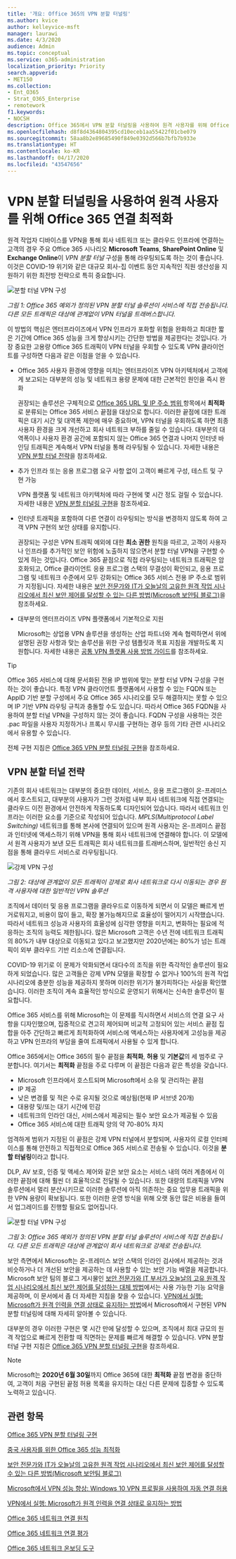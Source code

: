 ```yaml
---
title: '개요: Office 365의 VPN 분할 터널링'
ms.author: kvice
author: kelleyvice-msft
manager: laurawi
ms.date: 4/3/2020
audience: Admin
ms.topic: conceptual
ms.service: o365-administration
localization_priority: Priority
search.appverid:
- MET150
ms.collection:
- Ent_O365
- Strat_O365_Enterprise
- remotework
f1.keywords:
- NOCSH
description: Office 365에서 VPN 분할 터널링을 사용하여 원격 사용자를 위해 Office 365 연결을 최적화하는 지침입니다.
ms.openlocfilehash: d8f8d4364804395cd10eceb1aa55422f01cbe079
ms.sourcegitcommit: 58aa8b2e89685490f849e0392d566b7bfb7b933e
ms.translationtype: HT
ms.contentlocale: ko-KR
ms.lasthandoff: 04/17/2020
ms.locfileid: "43547656"
---
```

# <a name="optimize-office-365-connectivity-for-remote-users-using-vpn-split-tunnelling"></a>VPN 분할 터널링을 사용하여 원격 사용자를 위해 Office 365 연결 최적화
<!---
>[!NOTE]
>This topic is part of a set of topics that address Office 365 optimization for remote users.
>- For VPN split tunnel implementation guidance, see [Implementing VPN split tunnelling for Office 365](office-365-vpn-implement-split-tunnel.md).
>- For information about optimizing Office 365 worldwide tenant performance for users in China, see [Office 365 performance optimization for China users](office-365-networking-china.md).
-->

원격 작업자 디바이스를 VPN을 통해 회사 네트워크 또는 클라우드 인프라에 연결하는 고객의 경우 주요 Office 365 시나리오 **Microsoft Teams**, **SharePoint Online** 및 **Exchange Online**이 _VPN 분할 터널_ 구성을 통해 라우팅되도록 하는 것이 좋습니다. 이것은 COVID-19 위기와 같은 대규모 회사-집 이벤트 동안 지속적인 직원 생산성을 지원하기 위한 최전방 전략으로 특히 중요합니다.

![분할 터널 VPN 구성](media/vpn-split-tunnelling/vpn-model-2.png)

_그림 1: Office 365 예외가 정의된 VPN 분할 터널 솔루션이 서비스에 직접 전송됩니다. 다른 모든 트래픽은 대상에 관계없이 VPN 터널을 트래버스합니다._

이 방법의 핵심은 엔터프라이즈에서 VPN 인프라가 포화할 위험을 완화하고 최대한 짧은 기간에 Office 365 성능을 크게 향상시키는 간단한 방법을 제공한다는 것입니다. 가장 중요한 고용량 Office 365 트래픽이 VPN 터널을 우회할 수 있도록 VPN 클라이언트를 구성하면 다음과 같은 이점을 얻을 수 있습니다.

- Office 365 사용자 환경에 영향을 미치는 엔터프라이즈 VPN 아키텍처에서 고객에게 보고되는 대부분의 성능 및 네트워크 용량 문제에 대한 근본적인 원인을 즉시 완화
  
  권장되는 솔루션은 구체적으로 [Office 365 URL 및 IP 주소 범위 ](https://aka.ms/o365ips) 항목에서 **최적화**로 분류되는 Office 365 서비스 끝점을 대상으로 합니다. 이러한 끝점에 대한 트래픽은 대기 시간 및 대역폭 제한에 매우 중요하며, VPN 터널을 우회하도록 하면 최종 사용자 환경을 크게 개선하고 회사 네트워크 부하를 줄일 수 있습니다. 대부분의 대역폭이나 사용자 환경 공간에 포함되지 않는 Office 365 연결과 나머지 인터넷 바인딩 트래픽은 계속해서 VPN 터널을 통해 라우팅될 수 있습니다. 자세한 내용은 [VPN 분할 터널 전략](#the-vpn-split-tunnel-strategy)을 참조하세요.

- 추가 인프라 또는 응용 프로그램 요구 사항 없이 고객이 빠르게 구성, 테스트 및 구현 가능

  VPN 플랫폼 및 네트워크 아키텍처에 따라 구현에 몇 시간 정도 걸릴 수 있습니다. 자세한 내용은 [VPN 분할 터널링 구현](office-365-vpn-implement-split-tunnel.md#implement-vpn-split-tunnelling)을 참조하세요.

- 인터넷 트래픽을 포함하여 다른 연결이 라우팅되는 방식을 변경하지 않도록 하여 고객 VPN 구현의 보안 상태를 유지합니다.

  권장되는 구성은 VPN 트래픽 예외에 대한 **최소 권한** 원칙을 따르고, 고객이 사용자나 인프라를 추가적인 보안 위험에 노출하지 않으면서 분할 터널 VPN을 구현할 수 있게 하는 것입니다. Office 365 끝점으로 직접 라우팅되는 네트워크 트래픽은 암호화되고, Office 클라이언트 응용 프로그램 스택의 무결성이 확인되고, 응용 프로그램 및 네트워크 수준에서 모두 강화되는 Office 365 서비스 전용 IP 주소로 범위가 지정됩니다. 자세한 내용은 [보안 전문가와 IT가 오늘날의 고유한 원격 작업 시나리오에서 최신 보안 제어를 달성할 수 있는 다른 방법(Microsoft 보안팀 블로그)](https://www.microsoft.com/security/blog/2020/03/26/alternative-security-professionals-it-achieve-modern-security-controls-todays-unique-remote-work-scenarios/)을 참조하세요.

- 대부분의 엔터프라이즈 VPN 플랫폼에서 기본적으로 지원

  Microsoft는 상업용 VPN 솔루션을 생성하는 산업 파트너와 계속 협력하면서 위에 설명된 권장 사항과 맞는 솔루션을 위한 구성 템플릿과 목표 지침을 개발하도록 지원합니다. 자세한 내용은 [공통 VPN 플랫폼 사용 방법 가이드](office-365-vpn-implement-split-tunnel.md#howto-guides-for-common-vpn-platforms)를 참조하세요.

>[!TIP]
>Office 365 서비스에 대해 문서화된 전용 IP 범위에 맞는 분할 터널 VPN 구성을 구현하는 것이 좋습니다. 특정 VPN 클라이언트 플랫폼에서 사용할 수 있는 FQDN 또는 AppID 기반 분할 구성에서 주요 Office 365 시나리오를 모두 해결하지는 못할 수 있으며 IP 기반 VPN 라우팅 규칙과 충돌할 수도 있습니다. 따라서 Office 365 FQDN을 사용하여 분할 터널 VPN을 구성하지 않는 것이 좋습니다. FQDN 구성을 사용하는 것은 .pac 파일을 사용자 지정하거나 프록시 무시를 구현하는 경우 등의 기타 관련 시나리오에서 유용할 수 있습니다.

전체 구현 지침은 [Office 365 VPN 분할 터널링 구현](office-365-vpn-implement-split-tunnel.md)을 참조하세요.

## <a name="the-vpn-split-tunnel-strategy"></a>VPN 분할 터널 전략

기존의 회사 네트워크는 대부분의 중요한 데이터, 서비스, 응용 프로그램이 온-프레미스에서 호스트되고, 대부분의 사용자가 그런 것처럼 내부 회사 네트워크에 직접 연결되는 클라우드 이전 환경에서 안전하게 작동하도록 디자인되어 있습니다. 따라서 네트워크 인프라는 이러한 요소를 기준으로 작성되어 있습니다. _MPLS(Multiprotocol Label Switching)_ 네트워크를 통해 본사에 연결되어 있으며 원격 사용자는 온-프레미스 끝점과 인터넷에 액세스하기 위해 VPN을 통해 회사 네트워크에 연결해야 합니다. 이 모델에서 원격 사용자가 보낸 모든 트래픽은 회사 네트워크를 트래버스하며, 일반적인 송신 지점을 통해 클라우드 서비스로 라우팅됩니다.

![강제 VPN 구성](media/vpn-split-tunnelling/vpn-model-1.png)

_그림 2: 대상에 관계없이 모든 트래픽이 강제로 회사 네트워크로 다시 이동되는 경우 원격 사용자에 대한 일반적인 VPN 솔루션_

조직에서 데이터 및 응용 프로그램을 클라우드로 이동하게 되면서 이 모델은 빠르게 번거로워지고, 비용이 많이 들고, 확장 불가능해지므로 효율성이 떨어지기 시작했습니다. 따라서 네트워크 성능과 사용자의 효율성에 심각한 영향을 미치고, 변화하는 필요에 적응하는 조직의 능력도 제한됩니다. 많은 Microsoft 고객은 수년 전에 네트워크 트래픽의 80%가 내부 대상으로 이동되고 있다고 보고했지만 2020년에는 80%가 넘는 트래픽이 외부 클라우드 기반 리소스에 연결됩니다.

COVID-19 위기로 이 문제가 악화되면서 대다수의 조직을 위한 즉각적인 솔루션이 필요하게 되었습니다. 많은 고객들은 강제 VPN 모델을 확장할 수 없거나 100%의 원격 작업 시나리오에 충분한 성능을 제공하지 못하며 이러한 위기가 불가피하다는 사실을 확인했습니다. 이러한 조직이 계속 효율적인 방식으로 운영되기 위해서는 신속한 솔루션이 필요합니다.

Office 365 서비스를 위해 Microsoft는 이 문제를 직시하면서 서비스의 연결 요구 사항을 디자인했으며, 집중적으로 견고히 제어되며 비교적 고정되어 있는 서비스 끝점 집합을 아주 간단하고 빠르게 최적화하여 서비스에 액세스하는 사용자에게 고성능을 제공하고 VPN 인프라의 부담을 줄여 트래픽에서 사용될 수 있게 합니다.

Office 365에서는 Office 365의 필수 끝점을 **최적화**, **허용** 및 **기본값**의 세 범주로 구분합니다. 여기서는 **최적화** 끝점을 주로 다루며 이 끝점은 다음과 같은 특성을 갖습니다.

- Microsoft 인프라에서 호스트되며 Microsoft에서 소유 및 관리하는 끝점
- IP 제공
- 낮은 변경률 및 적은 수로 유지될 것으로 예상됨(현재 IP 서브넷 20개)
- 대용량 및/또는 대기 시간에 민감
- 네트워크의 인라인 대신, 서비스에서 제공되는 필수 보안 요소가 제공될 수 있음
- Office 365 서비스에 대한 트래픽 양의 약 70-80% 차지

엄격하게 범위가 지정된 이 끝점은 강제 VPN 터널에서 분할되며, 사용자의 로컬 인터페이스를 통해 안전하고 직접적으로 Office 365 서비스로 전송될 수 있습니다. 이것을 **분할 터널링**이라고 합니다.

DLP, AV 보호, 인증 및 액세스 제어와 같은 보안 요소는 서비스 내의 여러 계층에서 이러한 끝점에 대해 훨씬 더 효율적으로 전달될 수 있습니다. 또한 대량의 트래픽을 VPN 솔루션에서 멀리 분산시키므로 이러한 솔루션에 아직 의존하는 중요 업무용 트래픽을 위한 VPN 용량이 확보됩니다. 또한 이러한 운영 방식을 위해 오랫 동안 많은 비용을 들여서 업그레이드를 진행할 필요도 없어집니다.

![분할 터널 VPN 구성](media/vpn-split-tunnelling/vpn-model-2.png)

_그림 3: Office 365 예외가 정의된 VPN 분할 터널 솔루션이 서비스에 직접 전송됩니다. 다른 모든 트래픽은 대상에 관계없이 회사 네트워크로 강제로 전송됩니다._

보안 측면에서 Microsoft는 온-프레미스 보안 스택의 인라인 검사에서 제공하는 것과 비슷하거나 더 개선된 보안을 제공하는 데 사용할 수 있는 보안 기능 배열을 제공합니다. Microsoft 보안 팀의 블로그 게시물인 [보안 전문가와 IT 부서가 오늘날의 고유 원격 작업 시나리오에서 최신 보안 제어를 달성하는 대체 방법](https://www.microsoft.com/security/blog/2020/03/26/alternative-security-professionals-it-achieve-modern-security-controls-todays-unique-remote-work-scenarios/)에서는 사용 가능한 기능 요약을 제공하며, 이 문서에서 좀 더 자세한 지침을 찾을 수 있습니다. [VPN에서 실행: Microsoft가 원격 인력을 연결 상태로 유지하는 방법](https://www.microsoft.com/itshowcase/blog/running-on-vpn-how-microsoft-is-keeping-its-remote-workforce-connected/?elevate-lv)에서 Microsoft에서 구현된 VPN 분할 터널링에 대해 자세히 알아볼 수 있습니다.

대부분의 경우 이러한 구현은 몇 시간 만에 달성할 수 있으며, 조직에서 최대 규모의 원격 작업으로 빠르게 전환할 때 직면하는 문제를 빠르게 해결할 수 있습니다. VPN 분할 터널 구현 지침은 [Office 365 VPN 분할 터널링 구현](office-365-vpn-implement-split-tunnel.md)을 참조하세요.

>[!NOTE]
>Microsoft는 **2020년 6월 30일**까지 Office 365에 대한 **최적화** 끝점 변경을 중단하여, 고객이 처음 구현된 끝점 허용 목록을 유지하는 대신 다른 문제에 집중할 수 있도록 노력하고 있습니다.

## <a name="related-topics"></a>관련 항목

[Office 365 VPN 분할 터널링 구현](office-365-vpn-implement-split-tunnel.md)

[중국 사용자를 위한 Office 365 성능 최적화](office-365-networking-china.md)

[보안 전문가와 IT가 오늘날의 고유한 원격 작업 시나리오에서 최신 보안 제어를 달성할 수 있는 다른 방법(Microsoft 보안팀 블로그)](https://www.microsoft.com/security/blog/2020/03/26/alternative-security-professionals-it-achieve-modern-security-controls-todays-unique-remote-work-scenarios/)

[Microsoft에서 VPN 성능 향상: Windows 10 VPN 프로필을 사용하여 자동 연결 허용](https://www.microsoft.com/itshowcase/enhancing-remote-access-in-windows-10-with-an-automatic-vpn-profile)

[VPN에서 실행: Microsoft가 원격 인력을 연결 상태로 유지하는 방법](https://www.microsoft.com/itshowcase/blog/running-on-vpn-how-microsoft-is-keeping-its-remote-workforce-connected/?elevate-lv)

[Office 365 네트워크 연결 원칙](office-365-network-connectivity-principles.md)

[Office 365 네트워크 연결 평가](assessing-network-connectivity.md) 

[Office 365 네트워크 온보딩 도구](https://aka.ms/netonboard)
